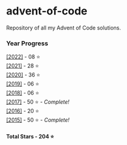 # advent-of-code
 Repository of all my Advent of Code solutions.
### Year Progress
 [[2022]](2022) - 08 :star:  
 [[2021]](2021) - 28 :star:  
 [[2020]](2020) - 36 :star:  
 [[2019]](2019) - 06 :star:  
 [[2018]](2018) - 06 :star:  
 [[2017]](2017) - 50 :star: - *Complete!*  
 [[2016]](2016) - 20 :star:  
 [[2015]](2015) - 50 :star: - *Complete!*  

#### Total Stars - 204 :star:

